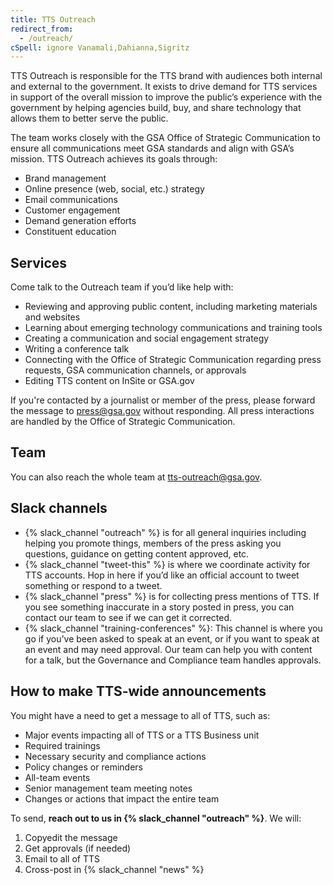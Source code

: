 ```yaml
---
title: TTS Outreach
redirect_from:
  - /outreach/
cSpell: ignore Vanamali,Dahianna,Sigritz
---
```


TTS Outreach is responsible for the TTS brand with audiences both internal and external to the government. It exists to drive demand for TTS services in support of the overall mission to improve the public’s experience with the government by helping agencies build, buy, and share technology that allows them to better serve the public.

The team works closely with the GSA Office of Strategic Communication to ensure all communications meet GSA standards and align with GSA’s mission. TTS Outreach achieves its goals through:

- Brand management
- Online presence (web, social, etc.) strategy
- Email communications
- Customer engagement
- Demand generation efforts
- Constituent education

## Services

Come talk to the Outreach team if you’d like help with:

- Reviewing and approving public content, including marketing materials and websites
- Learning about emerging technology communications and training tools
- Creating a communication and social engagement strategy
- Writing a conference talk
- Connecting with the Office of Strategic Communication regarding press requests, GSA communication channels, or approvals
- Editing TTS content on InSite or GSA.gov

If you're contacted by a journalist or member of the press, please forward the message to [press@gsa.gov](mailto:press@gsa.gov) without responding. All press interactions are handled by the Office of Strategic Communication.

## Team

You can also reach the whole team at [tts-outreach@gsa.gov](mailto:tts-outreach@gsa.gov).

## Slack channels

- {% slack_channel "outreach" %} is for all general inquiries including helping you promote things, members of the press asking you questions, guidance on getting content approved, etc.
- {% slack_channel "tweet-this" %} is where we coordinate activity for TTS accounts. Hop in here if you’d like an official account to tweet
  something or respond to a tweet.
- {% slack_channel "press" %} is for collecting press mentions of TTS. If you see something inaccurate in a story posted in press, you can contact our team to see if we can get it corrected.
 - {% slack_channel "training-conferences" %}: This channel is where you go if you’ve been asked to speak at an event, or if you want to speak at an event and may need approval. Our team can help you with content for a talk, but the Governance and Compliance team
  handles approvals.

## How to make TTS-wide announcements

You might have a need to get a message to all of TTS, such as:

- Major events impacting all of TTS or a TTS Business unit
- Required trainings
- Necessary security and compliance actions
- Policy changes or reminders
- All-team events
- Senior management team meeting notes
- Changes or actions that impact the entire team

To send, **reach out to us in {% slack_channel "outreach" %}**. We will:

1. Copyedit the message
1. Get approvals (if needed)
1. Email to all of TTS
1. Cross-post in {% slack_channel "news" %}
